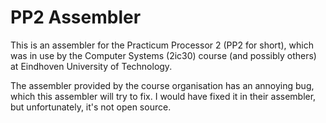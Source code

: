 # PP2 Assembler

This is an assembler for the Practicum Processor 2 (PP2 for short), which was in
use by the Computer Systems (2ic30) course (and possibly others) at Eindhoven
University of Technology.

The assembler provided by the course organisation has an annoying bug, which
this assembler will try to fix. I would have fixed it in their assembler, but
unfortunately, it's not open source.
